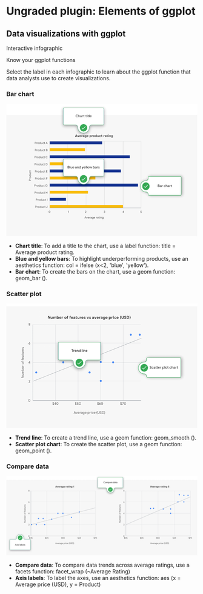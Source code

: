 # Ungraded plugin: Elements of ggplot

## Data visualizations with ggplot

Interactive infographic

Know your ggplot functions

Select the label in each infographic to learn about the ggplot function that data analysts use to create visualizations.

### Bar chart

![x](./resources/img-7-s9_up.png)

- **Chart title**: To add a title to the chart, use a label function: title = Average product rating.
- **Blue and yellow bars**: To highlight underperforming products, use an aesthetics function: col = ifelse (x<2, 'blue', 'yellow').
- **Bar chart**: To create the bars on the chart, use a geom function: geom_bar ().

### Scatter plot

![x](./resources/img-7-s9_up_2.png)

- **Trend line**: To create a trend line, use a geom function: geom_smooth ().
- **Scatter plot chart**: To create the scatter plot, use a geom function: geom_point ().

### Compare data

![x](./resources/img-7-s9_up_3.png)

- **Compare data**: To compare data trends across average ratings, use a facets function: facet_wrap (~Average Rating)
- **Axis labels**: To label the axes, use an aesthetics function: aes (x = Average price (USD), y = Product)
